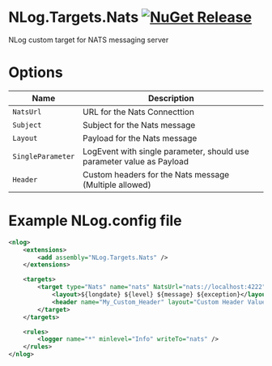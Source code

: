 ﻿# NLog.Targets.Nats [![NuGet Release](https://img.shields.io/nuget/vpre/NLog.Targets.Nats.svg)](https://nuget.org/packages/NLog.Targets.Nats) 
NLog custom target for NATS messaging server

# Options

| Name    | Description |
|---------|-------------|
| `NatsUrl` | URL for the Nats Connecttion |
| `Subject` | Subject for the Nats message |
| `Layout`  | Payload for the Nats message |
| `SingleParameter` | LogEvent with single parameter, should use parameter value as Payload |
| `Header`  | Custom headers for the Nats message (Multiple allowed) |

# Example NLog.config file
```xml
<nlog>
	<extensions>
		<add assembly="NLog.Targets.Nats" />
	</extensions>

	<targets>
		<target type="Nats" name="nats" NatsUrl="nats://localhost:4222" Subject="logs">
			<layout>${longdate} ${level} ${message} ${exception}</layout>
			<header name="My_Custom_Header" layout="Custom Header Value" />	<!-- Multiple allowed -->
		</target>
	</targets>

	<rules>
		<logger name="*" minlevel="Info" writeTo="nats" />
	</rules>
</nlog>
```
